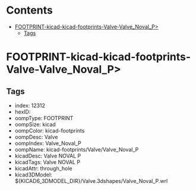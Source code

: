 



Contents
========

* [FOOTPRINT-kicad-kicad-footprints-Valve-Valve_Noval_P>](#footprint-kicad-kicad-footprints-valve-valve_noval_p)
	* [Tags](#tags)

# FOOTPRINT-kicad-kicad-footprints-Valve-Valve_Noval_P>

## Tags

- index: 12312
- hexID: 
- oompType: FOOTPRINT
- oompSize: kicad
- oompColor: kicad-footprints
- oompDesc: Valve
- oompIndex: Valve_Noval_P
- oompName: kicad-footprints/Valve/Valve_Noval_P
- kicadDesc: Valve NOVAL P
- kicadTags: Valve NOVAL P
- kicadAttr: through_hole
- kicad3DModel: ${KICAD6_3DMODEL_DIR}/Valve.3dshapes/Valve_Noval_P.wrl
